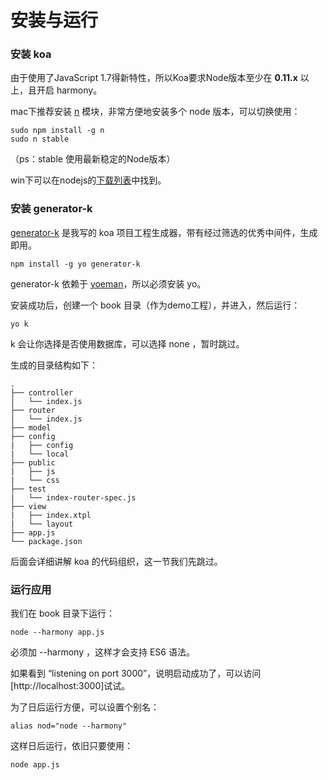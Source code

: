 # 安装与运行

### 安装 koa

由于使用了JavaScript 1.7得新特性，所以Koa要求Node版本至少在 **0.11.x** 以上，且开启 harmony。 

mac下推荐安装 [n](https://www.npmjs.org/package/n) 模块，非常方便地安装多个 node 版本，可以切换使用：

    sudo npm install -g n
    sudo n stable
    
（ps：stable 使用最新稳定的Node版本）

win下可以在nodejs的[下载列表](http://nodejs.org/dist/)中找到。

### 安装 generator-k

[generator-k](https://www.npmjs.com/package/generator-k) 是我写的 koa 项目工程生成器，带有经过筛选的优秀中间件，生成即用。

    npm install -g yo generator-k

generator-k 依赖于 [yoeman](http://yeoman.io/)，所以必须安装 yo。

安装成功后，创建一个 book 目录（作为demo工程），并进入，然后运行：

    yo k
    
k 会让你选择是否使用数据库，可以选择 none ，暂时跳过。

生成的目录结构如下：

    .
    ├── controller
    │   └── index.js 
    ├── router
    │   └── index.js
    ├── model
    ├── config
    |   ├── config
    |   └── local 
    ├── public
    |   ├── js
    |   └── css 
    ├── test
    |   └── index-router-spec.js
    ├── view
    |   ├── index.xtpl
    |   └── layout
    ├── app.js
    └── package.json

后面会详细讲解 koa 的代码组织，这一节我们先跳过。

### 运行应用

我们在 book 目录下运行：

    node --harmony app.js

必须加 --harmony ，这样才会支持 ES6 语法。
    
如果看到 “listening on port 3000”，说明启动成功了，可以访问 [http://localhost:3000]试试。

为了日后运行方便，可以设置个别名：

    alias nod="node --harmony"
    
这样日后运行，依旧只要使用：

    node app.js




